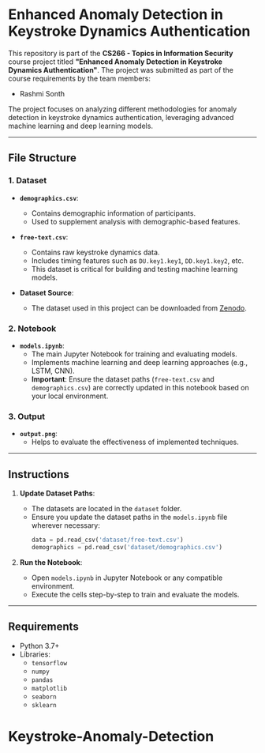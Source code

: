 # Enhanced Anomaly Detection in Keystroke Dynamics Authentication

This repository is part of the **CS266 - Topics in Information Security** course project titled **"Enhanced Anomaly Detection in Keystroke Dynamics Authentication"**. The project was submitted as part of the course requirements by the team members:
- Rashmi Sonth

The project focuses on analyzing different methodologies for anomaly detection in keystroke dynamics authentication, leveraging advanced machine learning and deep learning models.

---

## File Structure

### **1. Dataset**
- **`demographics.csv`**:
  - Contains demographic information of participants.
  - Used to supplement analysis with demographic-based features.
  
- **`free-text.csv`**:
  - Contains raw keystroke dynamics data.
  - Includes timing features such as `DU.key1.key1`, `DD.key1.key2`, etc.
  - This dataset is critical for building and testing machine learning models.

- **Dataset Source**:
  - The dataset used in this project can be downloaded from [Zenodo](https://zenodo.org/records/7886743).

### **2. Notebook**
- **`models.ipynb`**:
  - The main Jupyter Notebook for training and evaluating models.
  - Implements machine learning and deep learning approaches (e.g., LSTM, CNN).
  - **Important**: Ensure the dataset paths (`free-text.csv` and `demographics.csv`) are correctly updated in this notebook based on your local environment.

### **3. Output**
- **`output.png`**:
  - Helps to evaluate the effectiveness of implemented techniques.

---

## Instructions

1. **Update Dataset Paths**:
   - The datasets are located in the `dataset` folder.
   - Ensure you update the dataset paths in the `models.ipynb` file wherever necessary:
     ```python
     data = pd.read_csv('dataset/free-text.csv')
     demographics = pd.read_csv('dataset/demographics.csv')
     ```

2. **Run the Notebook**:
   - Open `models.ipynb` in Jupyter Notebook or any compatible environment.
   - Execute the cells step-by-step to train and evaluate the models.

---

## Requirements

- Python 3.7+
- Libraries:
  - `tensorflow`
  - `numpy`
  - `pandas`
  - `matplotlib`
  - `seaborn`
  - `sklearn`
# Keystroke-Anomaly-Detection
